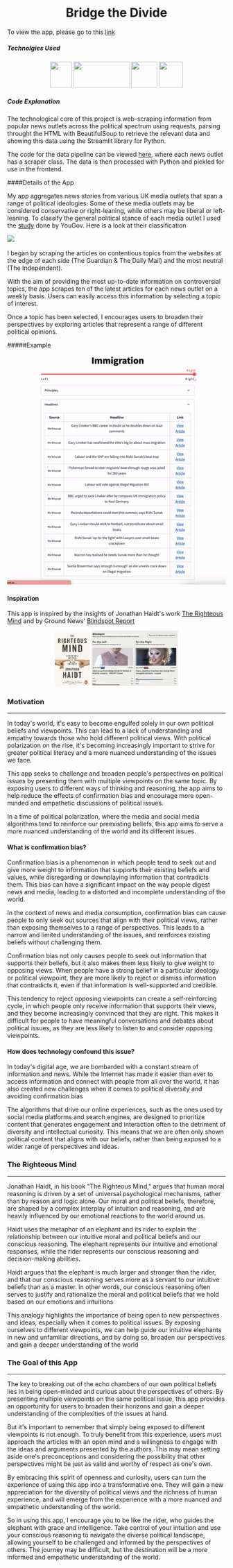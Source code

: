<h1 align="center">Bridge the Divide</h1>

To view the app, please go to this [link](https://gabriella-martin-political-news-welcome-9hpibj.streamlit.app/)

##### Technolgies Used


<div align="center">
	<img src="https://upload.wikimedia.org/wikipedia/commons/thumb/a/aa/Requests_Python_Logo.png/374px-Requests_Python_Logo.png" height="60" width="50"   />
	<img src="https://picx.zhimg.com/v2-aadd3eb87347688105b3ddccd66b42b2_ipico.jpg?source=172ae18b" height="60" width="130"  />
    <img src="https://cdn.jsdelivr.net/gh/devicons/devicon/icons/python/python-original.svg" height="60" width="60"   />
    <img src="https://avatars.githubusercontent.com/u/45109972?s=280&v=4"  width="55" height="60"/>

 </div>

##### Code Explanation

The technological core of this project is web-scraping information from popular news outlets across the political spectrum using requests, parsing throught the HTML with BeautifulSoup to retrieve the relevant data and showing this data using the Streamlit library for Python.

The code for the data pipeline can be viewed [here](https://github.com/gabriella-martin/Political-News/blob/main/data_pipeline.py), where each news outlet has a scraper class. The data is then processed with Python and pickled for use in the frontend. 


####Details of the App

My app aggregates news stories from various UK media outlets that span a range of political ideologies. Some of these media outlets may be considered conservative or right-leaning, while others may be liberal or left-leaning. To classify the general political stance of each media outlet I used the [study]('https://yougov.co.uk/topics/politics/articles-reports/2017/03/07/how-left-or-right-wing-are-uks-newspapers') done by YouGov. Here is a look at their classification 

<img src="https://d25d2506sfb94s.cloudfront.net/cumulus_uploads/inlineimage/2017-03-06/Newspapers%20left%20right%20wing-01.png" />

I began by scraping the articles on contentious topics from the websites at the edge of each side (The Guardian & The Daily Mail) and the most neutral (The Independent). 

With the aim of providing the most up-to-date information on controversial topics, the app scrapes ten of the latest articles for each news outlet on a weekly basis. Users can easily access this information by selecting a topic of interest.

Once a topic has been selected, I encourages users to broaden their perspectives by exploring articles that represent a range of different political opinions. 

#####Example

![Alt Text](resources/example.gif)


#### Inspiration

This app is inspired by the insights of Jonathan Haidt's work [The Righteous Mind]('https://www.amazon.co.uk/Righteous-Mind-Divided-Politics-Religion/dp/0141039167') and by Ground News' [Blindspot Report]('https://ground.news/blindspot')

<p align="center">
<img src="resources/righteousmind.jpeg" width="80" />
<img src="resources/blindspot.png" width="200" />
   

</p>

### Motivation
---

In today's world, it's easy to become engulfed solely in our own political beliefs and viewpoints. This can lead to a lack of understanding and empathy towards those who hold different political views. With political polarization on the rise, it's becoming increasingly important to strive for greater political literacy and a more nuanced understanding of the issues we face.

This app seeks to challenge and broaden people's perspectives on political issues by presenting them with multiple viewpoints on the same topic. By exposing users to different ways of thinking and reasoning, the app aims to help reduce the effects of confirmation bias and encourage more open-minded and empathetic discussions of political issues.

In a time of political polarization, where the media and social media algorithms tend to reinforce our preexisting beliefs, this app aims to serve a more nuanced understanding of the world and its different issues.

#### What is confirmation bias?

Confirmation bias is a phenomenon in which people tend to seek out and give more weight to information that supports their existing beliefs and values, while disregarding or downplaying information that contradicts them. This bias can have a significant impact on the way people digest news and media, leading to a distorted and incomplete understanding of the world.

In the context of news and media consumption, confirmation bias can cause people to only seek out sources that align with their political views, rather than exposing themselves to a range of perspectives. This leads to a narrow and limited understanding of the issues, and reinforces existing beliefs without challenging them.

Confirmation bias not only causes people to seek out information that supports their beliefs, but it also makes them less likely to give weight to opposing views. When people have a strong belief in a particular ideology or political viewpoint, they are more likely to reject or dismiss information that contradicts it, even if that information is well-supported and credible.

This tendency to reject opposing viewpoints can create a self-reinforcing cycle, in which people only receive information that supports their views, and they become increasingly convinced that they are right. This makes it difficult for people to have meaningful conversations and debates about political issues, as they are less likely to listen to and consider opposing viewpoints.

#### How does technology confound this issue?

In today's digital age, we are bombarded with a constant stream of information and news. While the Internet has made it easier than ever to access information and connect with people from all over the world, it has also created new challenges when it comes to political diversity and avoiding confirmation bias

The algorithms that drive our online experiences, such as the ones used by social media platforms and search engines, are designed to prioritize content that generates engagement and interaction often to the detriment of diversity and intellectual curiosity. This means that we are often only shown political content that aligns with our beliefs, rather than being exposed to a wider range of perspectives and ideas.

### The Righteous Mind

---

Jonathan Haidt, in his book "The Righteous Mind," argues that human moral reasoning is driven by a set of universal psychological mechanisms, rather than by reason and logic alone. Our moral and political beliefs, therefore, are shaped by a complex interplay of intuition and reasoning,  and are heavily influenced by our emotional reactions to the world around us.

 Haidt uses the metaphor of an elephant and its rider to explain the relationship between our intuitive moral and political beliefs and our conscious reasoning. The elephant represents our intuitive and emotional responses, while the rider represents our conscious reasoning and decision-making abilities.

Haidt argues that the elephant is much larger and stronger than the rider, and that our conscious reasoning serves more as a servant to our intuitive beliefs than as a master. In other words, our conscious reasoning often serves to justify and rationalize the moral and political beliefs that we hold based on our emotions and intuitions

This analogy highlights the importance of being open to new perspectives and ideas, especially when it comes to political issues. By exposing ourselves to different viewpoints, we can help guide our intuitive elephants in new and unfamiliar directions, and by doing so, broaden our perspectives and gain a deeper understanding of the world

### The Goal of this App

---

The key to breaking out of the echo chambers of our own political beliefs lies in being open-minded and curious about the perspectives of others. By presenting multiple viewpoints on the same political issue, this app provides an opportunity for users to broaden their horizons and gain a deeper understanding of the complexities of the issues at hand.

But it's important to remember that simply being exposed to different viewpoints is not enough. To truly benefit from this experience, users must approach the articles with an open mind and a willingness to engage with the ideas and arguments presented by the authors. This may mean setting aside one's preconceptions and considering the possibility that other perspectives might be just as valid and worthy of respect as one's own.

By embracing this spirit of openness and curiosity, users can turn the experience of using this app into a transformative one. They will gain a new appreciation for the diversity of political views and the richness of human experience, and will emerge from the experience with a more nuanced and empathetic understanding of the world.

So in using this app, I encourage you to be like the rider, who guides the elephant with grace and intelligence. Take control of your intuition and use your conscious reasoning to navigate the diverse political landscape, allowing yourself to be challenged and informed by the perspectives of others. The journey may be difficult, but the destination will be a more informed and empathetic understanding of the world.



